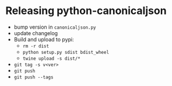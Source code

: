 Releasing python-canonicaljson
==============================

* bump version in `canonicaljson.py`
* update changelog
* Build and upload to pypi:
  * `rm -r dist`
  * `python setup.py sdist bdist_wheel`
  * `twine upload -s dist/*`
* `git tag -s v<ver>`
* `git push`
* `git push --tags`